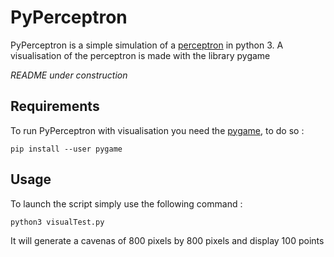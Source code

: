 # PyPerceptron

PyPerceptron is a simple simulation of a [perceptron](https://en.wikipedia.org/wiki/Perceptron) in python 3. A visualisation of the perceptron is made with the library pygame

*README under construction*

## Requirements
To run PyPerceptron with visualisation you  need the [pygame](https://www.pygame.org/), to do so :
```
pip install --user pygame
```


## Usage
To launch the script simply use the following command :
```
python3 visualTest.py
```

It will generate a cavenas of 800 pixels by 800 pixels and display 100 points 